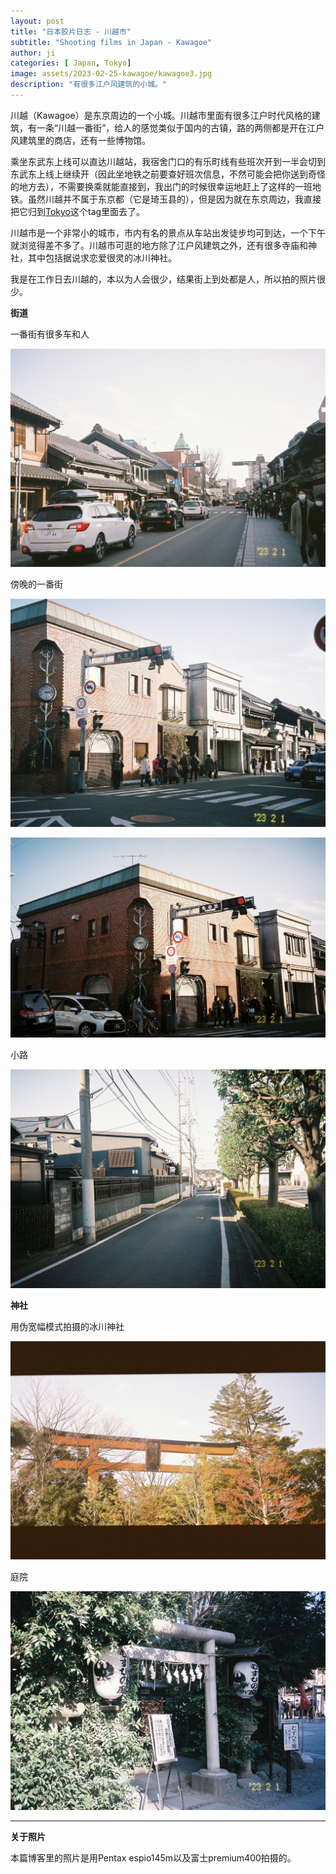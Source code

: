 ```yaml
---
layout: post
title: "日本胶片日志 - 川越市"
subtitle: "Shooting films in Japan - Kawagoe"
author: ji
categories: [ Japan, Tokyo]
image: assets/2023-02-25-kawagoe/kawagoe3.jpg
description: "有很多江户风建筑的小城。"
---
```



川越（Kawagoe）是东京周边的一个小城。川越市里面有很多江户时代风格的建筑，有一条“川越一番街”，给人的感觉类似于国内的古镇，路的两侧都是开在江户风建筑里的商店，还有一些博物馆。

乘坐东武东上线可以直达川越站，我宿舍门口的有乐町线有些班次开到一半会切到东武东上线上继续开（因此坐地铁之前要查好班次信息，不然可能会把你送到奇怪的地方去），不需要换乘就能直接到，我出门的时候很幸运地赶上了这样的一班地铁。虽然川越并不属于东京都（它是琦玉县的），但是因为就在东京周边，我直接把它归到[Tokyo](https://photoji.github.io/categories#Tokyo)这个tag里面去了。

川越市是一个非常小的城市，市内有名的景点从车站出发徒步均可到达，一个下午就浏览得差不多了。川越市可逛的地方除了江户风建筑之外，还有很多寺庙和神社，其中包括据说求恋爱很灵的冰川神社。

我是在工作日去川越的，本以为人会很少，结果街上到处都是人，所以拍的照片很少。

**街道**

一番街有很多车和人

![enter description here](../assets/2023-02-25-kawagoe/kawagoe5.jpg)

傍晚的一番街

![enter description here](../assets/2023-02-25-kawagoe/kawagoe1.jpg)

![enter description here](../assets/2023-02-25-kawagoe/kawagoe3.jpg)

小路

![enter description here](../assets/2023-02-25-kawagoe/kawagoe4.jpg)



**神社**

用伪宽幅模式拍摄的冰川神社

![enter description here](../assets/2023-02-25-kawagoe/kawagoe2.jpg)

庭院

![enter description here](../assets/2023-02-25-kawagoe/kawagoe7.jpg)


---

**关于照片**

本篇博客里的照片是用Pentax espio145m以及富士premium400拍摄的。
